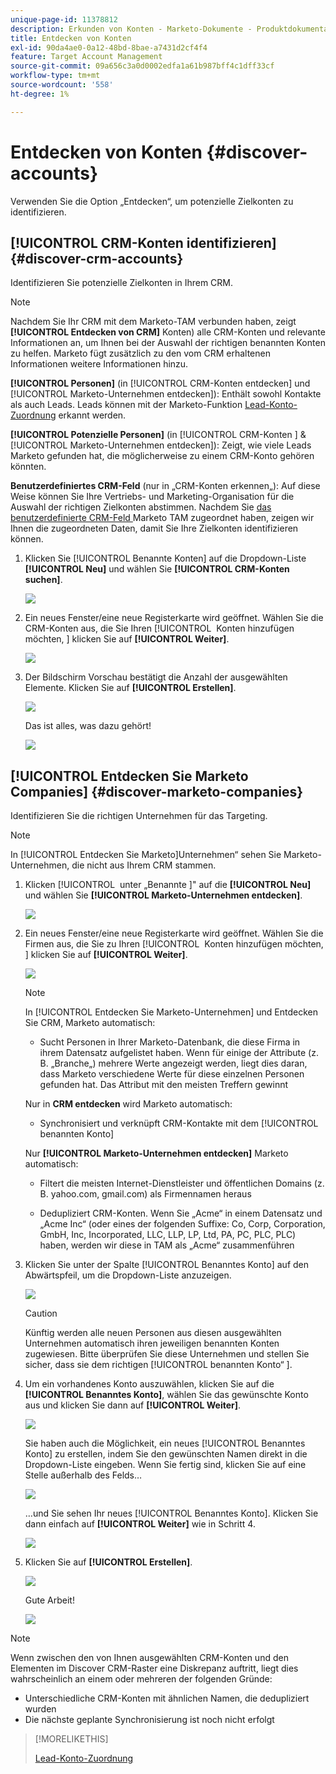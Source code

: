 ```yaml
---
unique-page-id: 11378812
description: Erkunden von Konten - Marketo-Dokumente - Produktdokumentation
title: Entdecken von Konten
exl-id: 90da4ae0-0a12-48bd-8bae-a7431d2cf4f4
feature: Target Account Management
source-git-commit: 09a656c3a0d0002edfa1a61b987bff4c1dff33cf
workflow-type: tm+mt
source-wordcount: '558'
ht-degree: 1%

---
```


# Entdecken von Konten {#discover-accounts}

Verwenden Sie die Option „Entdecken“, um potenzielle Zielkonten zu identifizieren.

## [!UICONTROL CRM-Konten identifizieren] {#discover-crm-accounts}

Identifizieren Sie potenzielle Zielkonten in Ihrem CRM.

>[!NOTE]
>
>Nachdem Sie Ihr CRM mit dem Marketo-TAM verbunden haben, zeigt **[!UICONTROL Entdecken von CRM]** Konten) alle CRM-Konten und relevante Informationen an, um Ihnen bei der Auswahl der richtigen benannten Konten zu helfen. Marketo fügt zusätzlich zu den vom CRM erhaltenen Informationen weitere Informationen hinzu.

**[!UICONTROL Personen]** (in [!UICONTROL CRM-Konten entdecken] und [!UICONTROL Marketo-Unternehmen entdecken]): Enthält sowohl Kontakte als auch Leads. Leads können mit der Marketo-Funktion [Lead-Konto-Zuordnung](/help/marketo/product-docs/target-account-management/target/named-accounts/lead-to-account-matching.md) erkannt werden.

**[!UICONTROL Potenzielle Personen]** (in [!UICONTROL CRM-Konten &#x200B;] &amp; [!UICONTROL Marketo-Unternehmen entdecken]): Zeigt, wie viele Leads Marketo gefunden hat, die möglicherweise zu einem CRM-Konto gehören könnten.

**Benutzerdefiniertes CRM-Feld** (nur in „CRM-Konten erkennen„): Auf diese Weise können Sie Ihre Vertriebs- und Marketing-Organisation für die Auswahl der richtigen Zielkonten abstimmen. Nachdem Sie [das benutzerdefinierte CRM-Feld ](/help/marketo/product-docs/target-account-management/setup-tam/create-a-custom-field-for-crm-discovery.md) Marketo TAM zugeordnet haben, zeigen wir Ihnen die zugeordneten Daten, damit Sie Ihre Zielkonten identifizieren können.

1. Klicken Sie [!UICONTROL Benannte Konten] auf die Dropdown-Liste **[!UICONTROL Neu]** und wählen Sie **[!UICONTROL CRM-Konten suchen]**.

   ![](assets/disc-crm-one.png)

1. Ein neues Fenster/eine neue Registerkarte wird geöffnet. Wählen Sie die CRM-Konten aus, die Sie Ihren [!UICONTROL &#x200B; Konten hinzufügen möchten, &#x200B;] klicken Sie auf **[!UICONTROL Weiter]**.

   ![](assets/disc-crm-two.png)

1. Der Bildschirm Vorschau bestätigt die Anzahl der ausgewählten Elemente. Klicken Sie auf **[!UICONTROL Erstellen]**.

   ![](assets/disc-three.png)

   Das ist alles, was dazu gehört!

   ![](assets/disc-four.png)

## [!UICONTROL Entdecken Sie Marketo Companies] {#discover-marketo-companies}

Identifizieren Sie die richtigen Unternehmen für das Targeting.

>[!NOTE]
>
>In [!UICONTROL Entdecken Sie Marketo]Unternehmen“ sehen Sie Marketo-Unternehmen, die nicht aus Ihrem CRM stammen.

1. Klicken [!UICONTROL &#x200B; unter „Benannte &#x200B;]&quot; auf die **[!UICONTROL Neu]** und wählen Sie **[!UICONTROL Marketo-Unternehmen entdecken]**.

   ![](assets/one-1.png)

1. Ein neues Fenster/eine neue Registerkarte wird geöffnet. Wählen Sie die Firmen aus, die Sie zu Ihren [!UICONTROL &#x200B; Konten hinzufügen möchten, &#x200B;] klicken Sie auf **[!UICONTROL Weiter]**.

   ![](assets/disc-comp-two.png)

   >[!NOTE]
   >
   >In [!UICONTROL Entdecken Sie Marketo-Unternehmen] und Entdecken Sie CRM, Marketo automatisch:
   >
   >* Sucht Personen in Ihrer Marketo-Datenbank, die diese Firma in ihrem Datensatz aufgelistet haben. Wenn für einige der Attribute (z. B. „Branche„) mehrere Werte angezeigt werden, liegt dies daran, dass Marketo verschiedene Werte für diese einzelnen Personen gefunden hat. Das Attribut mit den meisten Treffern gewinnt
   >
   >Nur in **CRM entdecken** wird Marketo automatisch:
   >
   >* Synchronisiert und verknüpft CRM-Kontakte mit dem [!UICONTROL benannten Konto]
   >
   >Nur **[!UICONTROL Marketo-Unternehmen entdecken]** Marketo automatisch:
   >
   >* Filtert die meisten Internet-Dienstleister und öffentlichen Domains (z. B. yahoo.com, gmail.com) als Firmennamen heraus
   >
   >* Dedupliziert CRM-Konten. Wenn Sie „Acme“ in einem Datensatz und „Acme Inc“ (oder eines der folgenden Suffixe: Co, Corp, Corporation, GmbH, Inc, Incorporated, LLC, LLP, LP, Ltd, PA, PC, PLC, PLC) haben, werden wir diese in TAM als „Acme“ zusammenführen

1. Klicken Sie unter der Spalte [!UICONTROL Benanntes Konto] auf den Abwärtspfeil, um die Dropdown-Liste anzuzeigen.

   ![](assets/disc-comp-three.png)

   >[!CAUTION]
   >
   >Künftig werden alle neuen Personen aus diesen ausgewählten Unternehmen automatisch ihren jeweiligen benannten Konten zugewiesen. Bitte überprüfen Sie diese Unternehmen und stellen Sie sicher, dass sie dem richtigen [!UICONTROL benannten Konto“ &#x200B;].

1. Um ein vorhandenes Konto auszuwählen, klicken Sie auf die **[!UICONTROL Benanntes Konto]**, wählen Sie das gewünschte Konto aus und klicken Sie dann auf **[!UICONTROL Weiter]**.

   ![](assets/disc-comp-four.png)

   Sie haben auch die Möglichkeit, ein neues [!UICONTROL Benanntes Konto] zu erstellen, indem Sie den gewünschten Namen direkt in die Dropdown-Liste eingeben. Wenn Sie fertig sind, klicken Sie auf eine Stelle außerhalb des Felds…

   ![](assets/disc-comp-five.png)

   …und Sie sehen Ihr neues [!UICONTROL Benanntes Konto]. Klicken Sie dann einfach auf **[!UICONTROL Weiter]** wie in Schritt 4.

   ![](assets/disc-comp-six.png)

1. Klicken Sie auf **[!UICONTROL Erstellen]**.

   ![](assets/disc-comp-seven.png)

   Gute Arbeit!

   ![](assets/disc-co-six.png)

>[!NOTE]
>
>Wenn zwischen den von Ihnen ausgewählten CRM-Konten und den Elementen im Discover CRM-Raster eine Diskrepanz auftritt, liegt dies wahrscheinlich an einem oder mehreren der folgenden Gründe:
>
>* Unterschiedliche CRM-Konten mit ähnlichen Namen, die dedupliziert wurden
>* Die nächste geplante Synchronisierung ist noch nicht erfolgt

>[!MORELIKETHIS]
>
>[Lead-Konto-Zuordnung](/help/marketo/product-docs/target-account-management/target/named-accounts/lead-to-account-matching.md)
